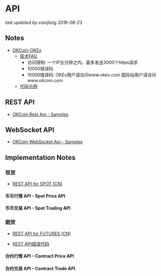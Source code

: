 # API

<!-- markdownlint-disable MD004 MD007 MD012 MD036 -->
_last updated by xiaofeng 2018-08-23_

## Notes

- [OKCoin-OKEx](https://github.com/okcoin-okex/API-docs-OKEx.com)
    - [技术FAQ](https://github.com/okcoin-okex/API-docs-OKEx.com/blob/master/%E6%8A%80%E6%9C%AFFAQ.md)
        - 访问限制: 一个IP五分钟之内，最多发送3000个https请求
        - 10000错误码
        - 10006错误码: OKEx用户请访问www.okex.com 国际站用户请访问www.okcoin.com
    - [代码示例](https://github.com/okcoin-okex/API-docs-OKEx.com/blob/master/%E4%BB%A3%E7%A0%81%E7%A4%BA%E4%BE%8B.md)

## REST API

- [OKCoin Rest Api - Samples](https://github.com/OKCoin/rest)

## WebSocket API

- [OKCoin WebSocket Api - Samples](https://github.com/OKCoin/websocket)

## Implementation Notes

### 现货

- [REST API for SPOT (CN)](https://github.com/okcoin-okex/API-docs-OKEx.com/blob/master/API-For-Spot-CN/%E5%B8%81%E5%B8%81%E4%BA%A4%E6%98%93REST%20API.md)

#### 币币行情 API - Spot Price API

#### 币币交易 API - Spot Trading API

### 期货

- [REST API for FUTURES (CN)](https://github.com/okcoin-okex/API-docs-OKEx.com/blob/master/API-For-Futures-CN/%E5%90%88%E7%BA%A6%E4%BA%A4%E6%98%93REST%20API.md)

- [REST API错误代码](https://github.com/okcoin-okex/API-docs-OKEx.com/blob/master/API-For-Futures-CN/%E5%90%88%E7%BA%A6%E4%BA%A4%E6%98%93%E9%94%99%E8%AF%AF%E4%BB%A3%E7%A0%81.md)

#### 合约行情 API - Contract Price API

#### 合约交易 API - Contract Trade API
